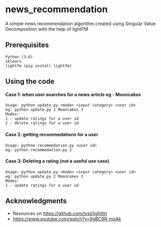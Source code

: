 # news_recommendation

A simple news recommendation algorithm created using Singular Value Decomposition with the help of lightFM

## Prerequisites

```
Python (3.6)
sklearn
lightfm (pip install lightfm)
```

## Using the code

#### Case 1: when user searches for a news article eg - Mooncakes

```
Usage: python update.py <mode> <input category> <user id>
eg: python update.py 1 Mooncakes 3
Modes: 
1 - update ratings for a user id
2 - delete ratings for a user id 
```
 
#### Case 2: getting recommedations for a user

```
Usage: python recommedation.py <user id>
eg: python recommedation.py 2 
```
  
#### Case 3: Deleting a rating (not a useful use case)
```
Usage: python update.py <mode> <input category> <user id>
eg: python update.py 2 Mooncakes 3
Modes: 
1 - update ratings for a user id
```

## Acknowledgments

* Resources on https://github.com/lyst/lightfm
* https://www.youtube.com/watch?v=9gBC9R-msAk
